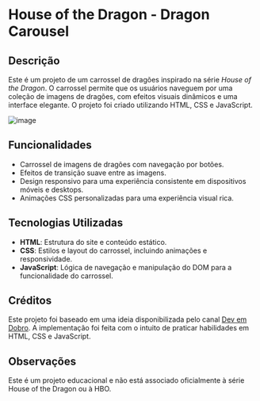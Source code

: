 # House of the Dragon - Dragon Carousel

## Descrição

Este é um projeto de um carrossel de dragões inspirado na série *House of the Dragon*. O carrossel permite que os usuários naveguem por uma coleção de imagens de dragões, com efeitos visuais dinâmicos e uma interface elegante. O projeto foi criado utilizando HTML, CSS e JavaScript.

![image](https://github.com/user-attachments/assets/86329775-65a8-40a9-9880-be337d311510)

## Funcionalidades

- Carrossel de imagens de dragões com navegação por botões.
- Efeitos de transição suave entre as imagens.
- Design responsivo para uma experiência consistente em dispositivos móveis e desktops.
- Animações CSS personalizadas para uma experiência visual rica.

## Tecnologias Utilizadas

- **HTML**: Estrutura do site e conteúdo estático.
- **CSS**: Estilos e layout do carrossel, incluindo animações e responsividade.
- **JavaScript**: Lógica de navegação e manipulação do DOM para a funcionalidade do carrossel.

## Créditos
Este projeto foi baseado em uma ideia disponibilizada pelo canal [Dev em Dobro](https://www.youtube.com/c/DevemDobro). A implementação foi feita com o intuito de praticar habilidades em HTML, CSS e JavaScript.
 
## Observações
Este é um projeto educacional e não está associado oficialmente à série House of the Dragon ou à HBO.





